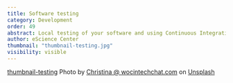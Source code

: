 ```yaml
---
title: Software testing
category: Development
order: 49
abstract: Local testing of your software and using Continuous Integration and Continuous Deployment (CI/CD)
author: eScience Center
thumbnail: "thumbnail-testing.jpg"
visibility: visible
---
```


[thumbnail-testing](https://unsplash.com/photos/macbook-pro-2JDDn7iSGH8?utm_content=creditShareLink&utm_medium=referral&utm_source=unsplash)
Photo by <a href="https://unsplash.com/@wocintechchat?utm_content=creditCopyText&utm_medium=referral&utm_source=unsplash">Christina @ wocintechchat.com</a> on <a href="https://unsplash.com/photos/macbook-pro-2JDDn7iSGH8?utm_content=creditCopyText&utm_medium=referral&utm_source=unsplash">Unsplash</a>